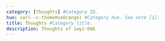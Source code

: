 ```yaml
---
category: [thoughts] #Category ID.
hue: var(--c-themeHueOrange) #Category hue. See note [1].
title: Thoughts #Category title.
description: Thoughts of iwyz-666
---
```


